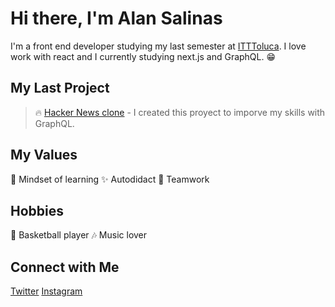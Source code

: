 # Hi there, I'm Alan Salinas 
I'm a front end developer studying my last semester at [ITTToluca](http://www.ittoluca.edu.mx/). I love work with
react and I currently studying next.js and GraphQL. 😁

## My Last Project

> 🔥 [Hacker News clone](https://github.com/SalinasAlan/myhackernews) - I created this proyect to imporve my skills with GraphQL.

## My Values 
🧠 Mindset of learning
✨ Autodidact
🙌 Teamwork

## Hobbies
🏀 Basketball player
🎶 Music lover

## Connect with Me
[Twitter](https://twitter.com/alansalinas2)
[Instagram](https://www.instagram.com/alansalinasdls/) 